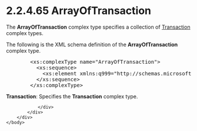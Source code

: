 <html dir="LTR" xmlns:mshelp="http://msdn.microsoft.com/mshelp" xmlns:ddue="http://ddue.schemas.microsoft.com/authoring/2003/5" xmlns:xlink="http://www.w3.org/1999/xlink" xmlns:tool="http://www.microsoft.com/tooltip">
    <head>
        <meta http-equiv="Content-Type" content="text/html; CHARSET=utf-8"></meta>
        <meta name="save" content="history"></meta>
        <title>2.2.4.65 ArrayOfTransaction</title>
        <xml>
            <mshelp:toctitle title="2.2.4.65 ArrayOfTransaction"></mshelp:toctitle>
            <mshelp:rltitle title="[MS-SSMDSWS-15]: ArrayOfTransaction"></mshelp:rltitle>
            <mshelp:keyword index="A" term="9bedb660-b5e6-4da5-a80e-3a945bffed79"></mshelp:keyword>
            <mshelp:attr name="DCSext.ContentType" value="open specification"></mshelp:attr>
            <mshelp:attr name="AssetID" value="9bedb660-b5e6-4da5-a80e-3a945bffed79"></mshelp:attr>
            <mshelp:attr name="TopicType" value="kbRef"></mshelp:attr>
            <mshelp:attr name="DCSext.Title" value="[MS-SSMDSWS-15]: ArrayOfTransaction" />
        </xml>
    </head>
    <body>
        <div id="header">
            <h1 class="heading">2.2.4.65 ArrayOfTransaction</h1>
        </div>
        <div id="mainSection">
            <div id="mainBody">
                <div id="allHistory" class="saveHistory"></div>
                <div id="sectionSection0" class="section" name="collapseableSection">
                    

<p>The <b>ArrayOfTransaction</b> complex type specifies a
collection of <a href="24f897bc-a102-427e-aa03-3e05d0b1e099.html">Transaction</a>
complex types.</p>

<p>The following is the XML schema definition of the <b>ArrayOfTransaction</b>
complex type.</p>

<dl>
<dd>
<div><pre>   &lt;xs:complexType name=&quot;ArrayOfTransaction&quot;&gt;
     &lt;xs:sequence&gt;
       &lt;xs:element xmlns:q999=&quot;http://schemas.microsoft.com/sqlserver/masterdataservices/2009/09&quot; minOccurs=&quot;0&quot; maxOccurs=&quot;unbounded&quot; name=&quot;Transaction&quot; nillable=&quot;true&quot; type=&quot;q999:Transaction&quot; xmlns:xs=&quot;http://www.w3.org/2001/XMLSchema&quot; /&gt;
     &lt;/xs:sequence&gt;
   &lt;/xs:complexType&gt;
</pre></div>
</dd></dl>

<p><b>Transaction</b>: Specifies the <b>Transaction</b>
complex type.</p>


                </div>
            </div>
        </div>
    </body>
</html>